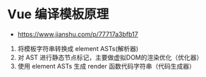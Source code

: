 #  Vue 编译模板原理

* https://www.jianshu.com/p/77717a3bfb17  

1. 将模板字符串转换成 element ASTs(解析器)
2. 对 AST 进行静态节点标记，主要做虚拟DOM的渲染优化（优化器）
3. 使用 element ASTs 生成 render 函数代码字符串（代码生成器）